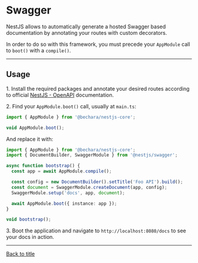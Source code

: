 # Swagger

NestJS allows to automatically generate a hosted Swagger based documentation by annotating your routes with custom decorators.

In order to do so with this framework, you must precede your `AppModule` call to `boot()` with a `compile()`.

---

## Usage

1\. Install the required packages and annotate your desired routes according to official [NestJS - OpenAPI](https://docs.nestjs.com/openapi/introduction) documentation.

2\. Find your `AppModule.boot()` call, usually at `main.ts`:

```ts
import { AppModule } from '@bechara/nestjs-core';

void AppModule.boot();
```

And replace it with:

```ts
import { AppModule } from '@bechara/nestjs-core';
import { DocumentBuilder, SwaggerModule } from '@nestjs/swagger';

async function bootstrap() {
  const app = await AppModule.compile();

  const config = new DocumentBuilder().setTitle('Foo API').build();
  const document = SwaggerModule.createDocument(app, config);
  SwaggerModule.setup('docs', app, document);

  await AppModule.boot({ instance: app });
}

void bootstrap();
```

3\. Boot the application and navigate to `http://localhost:8080/docs` to see your docs in action.

---

[Back to title](../../README.md)
